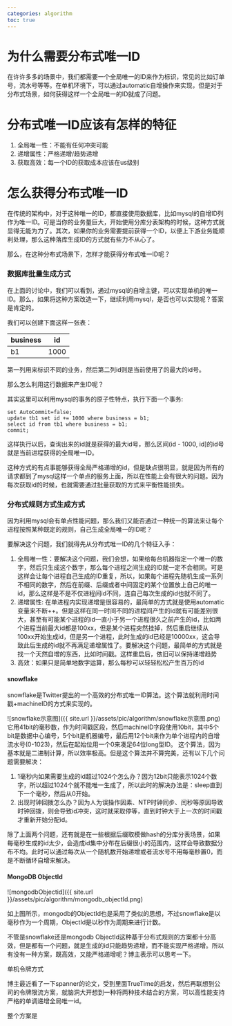 ```yaml
---
categories: algorithm
toc: true
---
```

# 为什么需要分布式唯一ID

在许许多多的场景中，我们都需要一个全局唯一的ID来作为标识，常见的比如订单号，流水号等等。在单机环境下，可以通过automatic自增操作来实现，但是对于分布式场景，如何获得这样一个全局唯一的ID就成了问题。

# 分布式唯一ID应该有怎样的特征

1. 全局唯一性：不能有任何冲突可能
2. 递增属性：严格递增/趋势递增
3. 获取高效：每一个ID的获取成本应该在us级别

# 怎么获得分布式唯一ID

在传统的架构中，对于这种唯一的ID，都直接使用数据库，比如mysql的自增ID列作为唯一ID。可是当你的业务量巨大，开始使用分库分表架构的时候，这种方式就显得无能为力了。其次，如果你的业务需要提前获得一个ID，以便上下游业务能顺利处理，那么这种落库生成ID的方式就有些力不从心了。

那么，在这种分布式场景下，怎样才能获得分布式唯一ID呢？

### 数据库批量生成方式

在上面的讨论中，我们可以看到，通过mysql的自增主键，可以实现单机的唯一ID。那么，如果将这种方案改造一下，继续利用mysql，是否也可以实现呢？答案是肯定的。

我们可以创建下面这样一张表：

| business | id   |
| -------- | ---- |
| b1       | 1000 |

第一列用来标识不同的业务，然后第二列id则是当前使用了的最大的id号。

那么怎么利用这行数据来产生ID呢？

其实这里可以利用mysql的事务的原子性特点，执行下面一个事务:

```mysql
set AutoCommit=false;
update tb1 set id += 1000 where business = b1;
select id from tb1 where business = b1;
commit;
```

这样执行以后，查询出来的id就是获得的最大id号，那么区间(id - 1000, id]的id号就是当前进程获得的全局唯一ID。

这种方式的有点事能够获得全局严格递增的id，但是缺点很明显，就是因为所有的请求都到了mysql这样一个单点的服务上面，所以在性能上会有很大的问题。因为每次获取id的时候，也就需要通过批量获取的方式来平衡性能损失。

### 分布式规则方式生成方式

因为利用mysql会有单点性能问题，那么我们又能否通过一种统一的算法来让每个进程按照某种既定的规则，自己生成全局唯一的ID呢？

要解决这个问题，我们就得先从分布式唯一ID的几个特征入手：

1. 全局唯一性：要解决这个问题，我们会想，如果给每台机器指定一个唯一的数字，然后只生成这个数字，那么每个进程之间生成的ID就一定不会相同。可是这样会让每个进程自己生成的ID重复，所以，如果每个进程先随机生成一系列不相同的数字，然后在前缀、后缀或者中间固定的某个位置放上自己的唯一id，那么这样是不是不仅进程间id不同，连自己每次生成的id也就不同了。
2. 递增属性: 在单进程内实现递增是很容易的，最简单的方式就是使用automatic变量来不断++。但是这样在同一时间不同的进程间产生的id就有可能差别很大，甚至有可能某个进程的id一直小于另一个进程很久之前产生的id，比如两个进程当前最大id都是100xx，但是某个进程突然挂掉，然后重启继续从100xx开始生成id，但是另一个进程，此时生成的id已经是10000xx，这会导致此后生成的id就不再满足递增属性了。要解决这个问题，最简单的方式就是找一个天然自增的东西，比如时间戳。这样重启后，依旧可以保持递增趋势
3. 高效：如果只是简单地数字运算，那么每秒可以轻轻松松产生百万的id

#### snowflake

snowflake是Twitter提出的一个高效的分布式唯一ID算法。这个算法就利用时间戳+machineID的方式来实现的。

![snowflake示意图]({{ site.url }}/assets/pic/algorithm/snowflake示意图.png)
它用41bit的毫秒数，作为时间戳区段，然后machineID字段使用10bit，其中5个bit是数据中心编号，5个bit是机器编号，最后用12个bit来作为单个进程内的自增流水号(0-1023)，然后在起始位用一个0来凑足64位long型ID。
这个算法，因为基本就是二进制计算，所以效率极高。但是这个算法并不算完美，还有以下几个问题需要解决：
1. 1毫秒内如果需要生成的id超过1024个怎么办？因为12bit只能表示1024个数字，所以超过1024个就不能唯一生成了，所以此时的解决办法是：sleep直到下一个毫秒，然后从0开始。
2. 出现时钟回拨怎么办？因为人为误操作因素、NTP时钟同步、闰秒等原因导致时钟回拨，则会导致id冲突，这时就采取停等，直到时钟大于上一次的时间戳才重新开始分配id。

除了上面两个问题，还有就是在一些根据后缀取模做hash的分库分表场景，如果每毫秒生成的id太少，会造成id集中分布在后缀很小的范围内，这样会导致数据分布不均。此时可以通过每次从一个随机数开始递增或者流水号不用每毫秒置0，而是不断循环自增来解决。

#### MongoDB ObjectId
![mongodbObjectid]({{ site.url }}/assets/pic/algorithm/mongodb_objectId.png)

如上图所示，mongodb的ObjectId也是采用了类似的思想，不过snowflake是以毫秒作为一个周期，ObjectId是以秒作为周期来进行计数。

不管是snowflake还是mongodb ObjectId这种基于分布式规则的方案都十分高效，但是都有一个问题，就是生成的id只能趋势递增，而不能实现严格递增。所以有没有一种方案，既高效，又能严格递增呢？博主表示可以思考一下。

单机令牌方式

博主最近看了一下spanner的论文，受到里面TrueTime的启发，然后再联想到公司的令牌限流方案，就脑洞大开想到一种将两种技术结合的方案，可以高性能支持严格的单调递增全局唯一id。

整个方案是